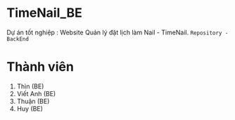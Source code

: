 # TimeNail_BE
Dự án tốt nghiệp : Website  Quản lý đặt lịch làm Nail - TimeNail.
```Repository - BackEnd```
# Thành viên
1. Thìn (BE)
2. Viết Anh (BE)
3. Thuận (BE)
4. Huy (BE)
